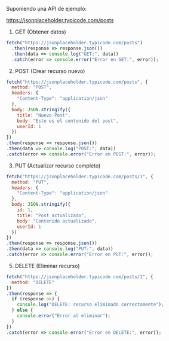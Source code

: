 Suponiendo una API de ejemplo:

https://jsonplaceholder.typicode.com/posts

 1. GET (Obtener datos)
```javascript
fetch("https://jsonplaceholder.typicode.com/posts")
  .then(response => response.json())
  .then(data => console.log("GET:", data))
  .catch(error => console.error("Error en GET:", error));
```
 2. POST (Crear recurso nuevo)
```javascript
fetch("https://jsonplaceholder.typicode.com/posts", {
  method: "POST",
  headers: {
    "Content-Type": "application/json"
  },
  body: JSON.stringify({
    title: "Nuevo Post",
    body: "Este es el contenido del post",
    userId: 1
  })
})
.then(response => response.json())
.then(data => console.log("POST:", data))
.catch(error => console.error("Error en POST:", error));
```

 3. PUT (Actualizar recurso completo)
```javascript
fetch("https://jsonplaceholder.typicode.com/posts/1", {
  method: "PUT",
  headers: {
    "Content-Type": "application/json"
  },
  body: JSON.stringify({
    id: 1,
    title: "Post actualizado",
    body: "Contenido actualizado",
    userId: 1
  })
})
.then(response => response.json())
.then(data => console.log("PUT:", data))
.catch(error => console.error("Error en PUT:", error));
```
 5. DELETE (Eliminar recurso)
```javascript
fetch("https://jsonplaceholder.typicode.com/posts/1", {
  method: "DELETE"
})
.then(response => {
  if (response.ok) {
    console.log("DELETE: recurso eliminado correctamente");
  } else {
    console.error("Error al eliminar");
  }
})
.catch(error => console.error("Error en DELETE:", error));
```